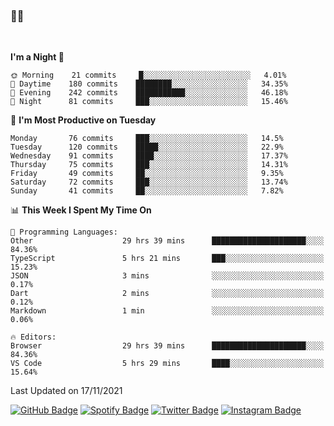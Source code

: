 ### 🤙🍺

<!-- <a href="https://github-readme-stats.vercel.app/api?username=hzak2xx&count_private=true&show_icons=true&theme=dracula">
  <img align="center" src="https://github-readme-stats.vercel.app/api?username=hzak2xx&count_private=true&show_icons=true&theme=dracula" />
</a>
</br> -->
</br>

<!--START_SECTION:waka-->
**I'm a Night 🦉** 

```text
🌞 Morning    21 commits     █░░░░░░░░░░░░░░░░░░░░░░░░   4.01% 
🌆 Daytime    180 commits    ████████░░░░░░░░░░░░░░░░░   34.35% 
🌃 Evening    242 commits    ███████████░░░░░░░░░░░░░░   46.18% 
🌙 Night      81 commits     ███░░░░░░░░░░░░░░░░░░░░░░   15.46%

```
📅 **I'm Most Productive on Tuesday** 

```text
Monday       76 commits     ███░░░░░░░░░░░░░░░░░░░░░░   14.5% 
Tuesday      120 commits    █████░░░░░░░░░░░░░░░░░░░░   22.9% 
Wednesday    91 commits     ████░░░░░░░░░░░░░░░░░░░░░   17.37% 
Thursday     75 commits     ███░░░░░░░░░░░░░░░░░░░░░░   14.31% 
Friday       49 commits     ██░░░░░░░░░░░░░░░░░░░░░░░   9.35% 
Saturday     72 commits     ███░░░░░░░░░░░░░░░░░░░░░░   13.74% 
Sunday       41 commits     ██░░░░░░░░░░░░░░░░░░░░░░░   7.82%

```


📊 **This Week I Spent My Time On** 

```text
💬 Programming Languages: 
Other                    29 hrs 39 mins      █████████████████████░░░░   84.36% 
TypeScript               5 hrs 21 mins       ███░░░░░░░░░░░░░░░░░░░░░░   15.23% 
JSON                     3 mins              ░░░░░░░░░░░░░░░░░░░░░░░░░   0.17% 
Dart                     2 mins              ░░░░░░░░░░░░░░░░░░░░░░░░░   0.12% 
Markdown                 1 min               ░░░░░░░░░░░░░░░░░░░░░░░░░   0.06%

🔥 Editors: 
Browser                  29 hrs 39 mins      █████████████████████░░░░   84.36% 
VS Code                  5 hrs 29 mins       ████░░░░░░░░░░░░░░░░░░░░░   15.64%

```


 Last Updated on 17/11/2021
<!--END_SECTION:waka-->

[![GitHub Badge](https://img.shields.io/badge/GitHub-100000?style=for-the-badge&logo=github&logoColor=white)](https://github.com/hzak2xx)
[![Spotify Badge](https://img.shields.io/badge/Spotify-1ED760?&style=for-the-badge&logo=spotify&logoColor=white)](https://open.spotify.com/user/uf90s6sbbh75a1mt44clkhkvf)
[![Twitter Badge](https://img.shields.io/badge/Twitter-1DA1F2?style=for-the-badge&logo=twitter&logoColor=white)](https://twitter.com/hzak2xx)
[![Instagram Badge](https://img.shields.io/badge/Instagram-E4405F?style=for-the-badge&logo=instagram&logoColor=white)](https://www.instagram.com/hzak2xx/)
